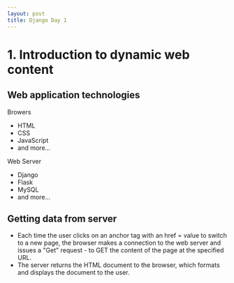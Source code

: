 ```yaml
---
layout: post
title: Django Day 1
---
```


# 1. Introduction to dynamic web content

## Web application technologies
Browers
- HTML
- CSS
- JavaScript
- and more...

Web Server
- Django
- Flask
- MySQL
- and more...

## Getting data from server
- Each time the user clicks on an anchor tag with an href = value to switch to a new page, the browser makes a connection to the web server and issues a "Get" request - to GET the content of the page at the specified URL.
- The server returns the HTML document to the browser, which formats and displays the document to the user.
